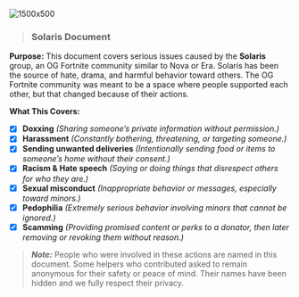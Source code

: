 ![1500x500](https://github.com/user-attachments/assets/8454d5d6-cacc-445d-b234-af0f2893b3ba)
> ### Solaris Document
**Purpose:**
This document covers serious issues caused by the **Solaris** group, an OG Fortnite community similar to Nova or Era. Solaris has been the source of hate, drama, and harmful behavior toward others. The OG Fortnite community was meant to be a space where people supported each other, but that changed because of their actions.

**What This Covers:**
* [x] **Doxxing** *(Sharing someone’s private information without permission.)*
* [x] **Harassment** *(Constantly bothering, threatening, or targeting someone.)*
* [x] **Sending unwanted deliveries** *(Intentionally sending food or items to someone’s home without their consent.)*
* [x] **Racism & Hate speech** *(Saying or doing things that disrespect others for who they are.)*
* [x] **Sexual misconduct** *(Inappropriate behavior or messages, especially toward minors.)*
* [x] **Pedophilia** *(Extremely serious behavior involving minors that cannot be ignored.)*
* [x] **Scamming** *(Providing promised content or perks to a donator, then later removing or revoking them without reason.)*

> ***Note:*** People who were involved in these actions are named in this document. Some helpers who contributed asked to remain anonymous for their safety or peace of mind. Their names have been hidden and we fully respect their privacy.
